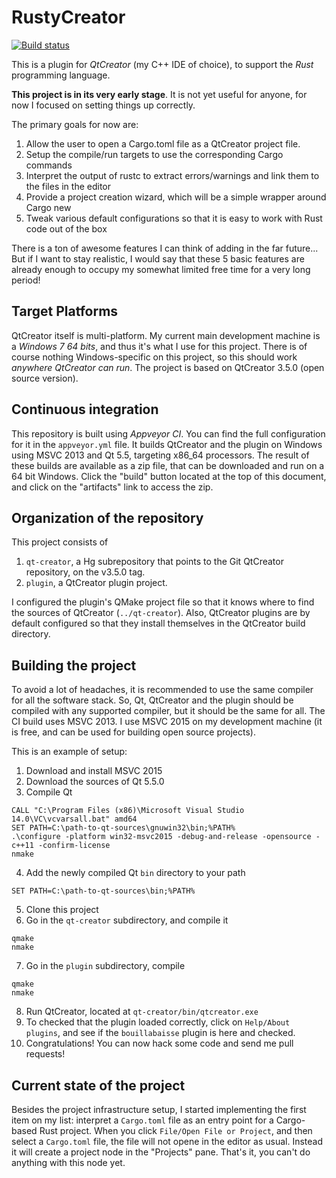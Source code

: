 # RustyCreator

[![Build status](https://ci.appveyor.com/api/projects/status/23dpy079mn75c50v?svg=true)](https://ci.appveyor.com/project/olivren/rustycreator)

This is a plugin for *QtCreator* (my C++ IDE of choice), to support the *Rust* programming language.

**This project is in its very early stage**. It is not yet useful for anyone, for now I focused on setting things up correctly.

The primary goals for now are:

1. Allow the user to open a Cargo.toml file as a QtCreator project file.
2. Setup the compile/run targets to use the corresponding Cargo commands
3. Interpret the output of rustc to extract errors/warnings and link them to the files in the editor
4. Provide a project creation wizard, which will be a simple wrapper around Cargo new
5. Tweak various default configurations so that it is easy to work with Rust code out of the box

There is a ton of awesome features I can think of adding in the far future... But if I want to stay realistic, I would say that these 5 basic features are already enough to occupy my somewhat limited free time for a very long period!

## Target Platforms

QtCreator itself is multi-platform. My current main development machine is a *Windows 7 64 bits*, and thus it's what I use for this project. There is of course nothing Windows-specific on this project, so this should work *anywhere QtCreator can run*. The project is based on QtCreator 3.5.0 (open source version).

## Continuous integration

This repository is built using *Appveyor CI*. You can find the full configuration for it in the `appveyor.yml` file. It builds QtCreator and the plugin on Windows using MSVC 2013 and Qt 5.5, targeting x86_64 processors. The result of these builds are available as a zip file, that can be downloaded and run on a 64 bit Windows. Click the "build" button located at the top of this document, and click on the "artifacts" link to access the zip.

## Organization of the repository

This project consists of

1. `qt-creator`, a Hg subrepository that points to the Git QtCreator repository, on the v3.5.0 tag.
2. `plugin`, a QtCreator plugin project.

I configured the plugin's QMake project file so that it knows where to find the sources of QtCreator (`../qt-creator`). Also, QtCreator plugins are by default configured so that they install themselves in the QtCreator build directory.

## Building the project

To avoid a lot of headaches, it is recommended to use the same compiler for all the software stack. So, Qt, QtCreator and the plugin should be compiled with any supported compiler, but it should be the same for all. The CI build uses MSVC 2013. I use MSVC 2015 on my development machine (it is free, and can be used for building open source projects).

This is an example of setup:

1. Download and install MSVC 2015
2. Download the sources of Qt 5.5.0
3. Compile Qt

```
CALL "C:\Program Files (x86)\Microsoft Visual Studio 14.0\VC\vcvarsall.bat" amd64
SET PATH=C:\path-to-qt-sources\gnuwin32\bin;%PATH%
.\configure -platform win32-msvc2015 -debug-and-release -opensource -c++11 -confirm-license
nmake
```

4. Add the newly compiled Qt `bin` directory to your path

```
SET PATH=C:\path-to-qt-sources\bin;%PATH%
```

5. Clone this project
6. Go in the `qt-creator` subdirectory, and compile it

```
qmake
nmake
```

7. Go in the `plugin` subdirectory, compile

```
qmake
nmake
```

8. Run QtCreator, located at `qt-creator/bin/qtcreator.exe`
9. To checked that the plugin loaded correctly, click on `Help/About plugins`, and see if the `bouillabaisse` plugin is here and checked.
10. Congratulations! You can now hack some code and send me pull requests!

## Current state of the project

Besides the project infrastructure setup, I started implementing the first item on my list: interpret a `Cargo.toml` file as an entry point for a Cargo-based Rust project. When you click `File/Open File or Project`, and then select a `Cargo.toml` file, the file will not opene in the editor as usual. Instead it will create a project node in the "Projects" pane. That's it, you can't do anything with this node yet.